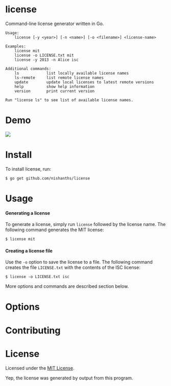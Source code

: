 # license

Command-line license generator written in Go.

````
Usage:
    license [-y <year>] [-n <name>] [-o <filename>] <license-name>

Examples:
    license mit
    license -o LICENSE.txt mit
    license -y 2013 -n Alice isc

Additional commands:
    ls            list locally available license names
    ls-remote     list remote license names
    update        update local licenses to latest remote versions
    help          show help information
    version       print current version

Run "license ls" to see list of available license names.
````

# Demo

<img src="https://zippy.gfycat.com/JoyfulBlandGermanshorthairedpointer.gif" autoplay muted loop></video>


# Install

To install license, run:

````
$ go get github.com/nishanths/license
````

# Usage

#### Generating a license

To generate a license, simply run `license` followed by the license name. The following command generates the MIT license:

````bash
$ license mit
````

#### Creating a license file

Use the `-o` option to save the license to a file. The following command creates the file `LICENSE.txt` with the contents of the ISC license:

````
$ license -o LICENSE.txt isc
```` 

More options and commands are described section below.

# Options

# Contributing

# License

Licensed under the [MIT License](https://github.com/nishanths/license/blob/master/LICENSE).

Yep, the license was generated by output from this program.

